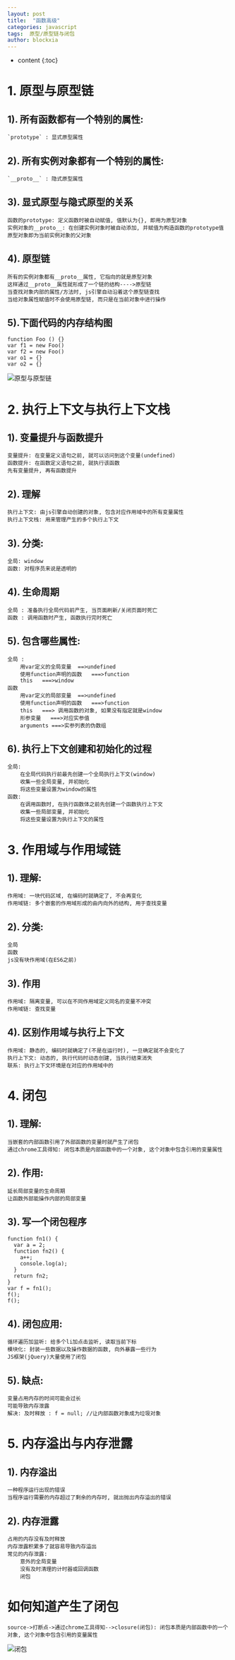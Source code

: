 ```yaml
---
layout: post
title:  "函数高级"
categories: javascript
tags:  原型/原型链与闭包
author: blockxia
---
```


* content
{:toc}

# 1. 原型与原型链

## 1). 所有函数都有一个特别的属性:
    `prototype` : 显式原型属性

## 2). 所有实例对象都有一个特别的属性:
    `__proto__` : 隐式原型属性

## 3). 显式原型与隐式原型的关系


    函数的prototype: 定义函数时被自动赋值, 值默认为{}, 即用为原型对象
    实例对象的__proto__: 在创建实例对象时被自动添加, 并赋值为构造函数的prototype值
    原型对象即为当前实例对象的父对象



## 4). 原型链


    所有的实例对象都有__proto__属性, 它指向的就是原型对象
    这样通过__proto__属性就形成了一个链的结构---->原型链
    当查找对象内部的属性/方法时, js引擎自动沿着这个原型链查找
    当给对象属性赋值时不会使用原型链, 而只是在当前对象中进行操作


## 5).下面代码的内存结构图
    function Foo () {}
    var f1 = new Foo()
    var f2 = new Foo()
    var o1 = {}
    var o2 = {}



![原型与原型链](https://i.imgur.com/Q3nxgq6.png)



# 2. 执行上下文与执行上下文栈
## 1). 变量提升与函数提升

    变量提升: 在变量定义语句之前, 就可以访问到这个变量(undefined)
    函数提升: 在函数定义语句之前, 就执行该函数
    先有变量提升, 再有函数提升


## 2). 理解

    执行上下文: 由js引擎自动创建的对象, 包含对应作用域中的所有变量属性
    执行上下文栈: 用来管理产生的多个执行上下文

## 3). 分类:

    全局: window
    函数: 对程序员来说是透明的


## 4). 生命周期


    全局 : 准备执行全局代码前产生, 当页面刷新/关闭页面时死亡
    函数 : 调用函数时产生, 函数执行完时死亡


## 5). 包含哪些属性:


    全局 : 
        用var定义的全局变量  ==>undefined
        使用function声明的函数   ===>function
        this   ===>window
    函数
        用var定义的局部变量  ==>undefined
        使用function声明的函数   ===>function
        this   ===> 调用函数的对象, 如果没有指定就是window 
        形参变量   ===>对应实参值
        arguments ===>实参列表的伪数组


## 6). 执行上下文创建和初始化的过程


    全局:
        在全局代码执行前最先创建一个全局执行上下文(window)
        收集一些全局变量, 并初始化
        将这些变量设置为window的属性
    函数:
        在调用函数时, 在执行函数体之前先创建一个函数执行上下文
        收集一些局部变量, 并初始化
        将这些变量设置为执行上下文的属性

# 3. 作用域与作用域链


## 1). 理解:


    作用域: 一块代码区域, 在编码时就确定了, 不会再变化
    作用域链: 多个嵌套的作用域形成的由内向外的结构, 用于查找变量


## 2). 分类:
    全局
    函数
    js没有块作用域(在ES6之前)


## 3). 作用


    作用域: 隔离变量, 可以在不同作用域定义同名的变量不冲突
    作用域链: 查找变量


## 4). 区别作用域与执行上下文


    作用域: 静态的, 编码时就确定了(不是在运行时), 一旦确定就不会变化了
    执行上下文: 动态的, 执行代码时动态创建, 当执行结束消失
    联系: 执行上下文环境是在对应的作用域中的

# 4. 闭包 
## 1). 理解:


    当嵌套的内部函数引用了外部函数的变量时就产生了闭包
    通过chrome工具得知: 闭包本质是内部函数中的一个对象, 这个对象中包含引用的变量属性


## 2). 作用:


    延长局部变量的生命周期
    让函数外部能操作内部的局部变量


## 3). 写一个闭包程序
    function fn1() {
      var a = 2;
      function fn2() {
        a++;
        console.log(a);
      }
      return fn2;
    }
    var f = fn1();
    f();
    f();


## 4). 闭包应用:
    循环遍历加监听: 给多个li加点击监听, 读取当前下标
    模块化: 封装一些数据以及操作数据的函数, 向外暴露一些行为
    JS框架(jQuery)大量使用了闭包


## 5). 缺点:
    变量占用内存的时间可能会过长
    可能导致内存泄露
    解决: 及时释放 : f = null; //让内部函数对象成为垃圾对象
    
# 5. 内存溢出与内存泄露
## 1). 内存溢出
    一种程序运行出现的错误
    当程序运行需要的内存超过了剩余的内存时, 就出抛出内存溢出的错误


## 2). 内存泄露

    占用的内存没有及时释放
    内存泄露积累多了就容易导致内存溢出
    常见的内存泄露:
        意外的全局变量
        没有及时清理的计时器或回调函数
        闭包
  

# 如何知道产生了闭包 # 
    source->打断点->通过chrome工具得知-->closure(闭包): 闭包本质是内部函数中的一个对象, 这个对象中包含引用的变量属性



![闭包](https://i.imgur.com/D674bld.png)
    